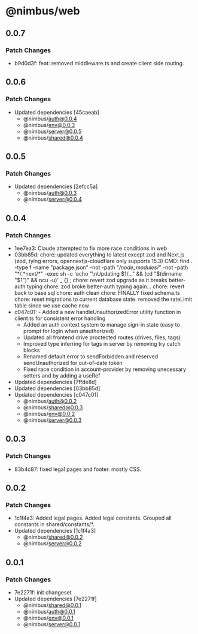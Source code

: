 # @nimbus/web

## 0.0.7

### Patch Changes

- b9d0d3f: feat: removed middleware.ts and create client side routing.

## 0.0.6

### Patch Changes

- Updated dependencies [45caeab]
  - @nimbus/auth@0.0.4
  - @nimbus/env@0.0.3
  - @nimbus/server@0.0.5
  - @nimbus/shared@0.0.4

## 0.0.5

### Patch Changes

- Updated dependencies [2efcc5a]
  - @nimbus/auth@0.0.3
  - @nimbus/server@0.0.4

## 0.0.4

### Patch Changes

- 1ee7ea3: Claude attempted to fix more race conditions in web
- 03bb85d: chore: updated everything to latest except zod and Next.js (zod, tying errors, opennextjs-cloudflare only
  supports 15.3) CMD: find . -type f -name "package.json" -not -path "_/node_modules/_" -not -path "*/.*next/\*" -exec
  sh -c 'echo "\nUpdating $1/..." && (cd "$(dirname "$1")" && ncu -u)' \_ {} \; chore: revert zod upgrade as it breaks
  better-auth typing chore: zod broke better-auth typing again... chore: revert back to base sql chore: auth clean
  chore: FINALLY fixed schema.ts chore: reset migrations to current database state. removed the rateLimit table since we
  use cache now
- c047c01: - Added a new handleUnauthorizedError utility function in client.ts for consistent error handling
  - Added an auth context system to manage sign-in state (easy to prompt for login when unauthorized)
  - Updated all frontend drive proctected routes (drives, files, tags)
  - Improved type inferring for tags in server by removing try catch blocks
  - Renamed default error to sendForbidden and reserved sendUnauthorized for out-of-date token
  - Fixed race condition in account-provider by removing unecessary setters and by adding a useRef
- Updated dependencies [7ffde8d]
- Updated dependencies [03bb85d]
- Updated dependencies [c047c01]
  - @nimbus/auth@0.0.2
  - @nimbus/shared@0.0.3
  - @nimbus/env@0.0.2
  - @nimbus/server@0.0.3

## 0.0.3

### Patch Changes

- 83b4c87: fixed legal pages and footer. mostly CSS.

## 0.0.2

### Patch Changes

- 1c1f4a3: Added legal pages. Added legal constants. Grouped all constants in shared/constants/\*.
- Updated dependencies [1c1f4a3]
  - @nimbus/shared@0.0.2
  - @nimbus/server@0.0.2

## 0.0.1

### Patch Changes

- 7e2271f: init changeset
- Updated dependencies [7e2271f]
  - @nimbus/shared@0.0.1
  - @nimbus/auth@0.0.1
  - @nimbus/env@0.0.1
  - @nimbus/server@0.0.1
